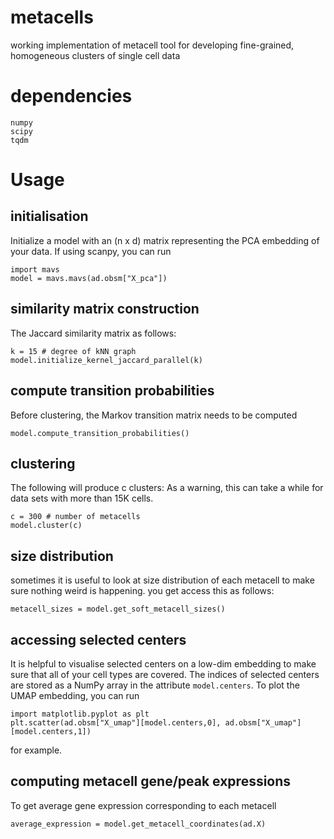 # metacells
working implementation of metacell tool for developing fine-grained, homogeneous clusters of single cell data

# dependencies
```
numpy
scipy
tqdm
```
# Usage
## initialisation
Initialize a model with an (n x d) matrix representing the PCA embedding of your data. If using scanpy, you can run
```
import mavs
model = mavs.mavs(ad.obsm["X_pca"])
```
## similarity matrix construction
The Jaccard similarity matrix as follows:
```
k = 15 # degree of kNN graph
model.initialize_kernel_jaccard_parallel(k)
```
## compute transition probabilities
Before clustering, the Markov transition matrix needs to be computed 
```
model.compute_transition_probabilities()
```
## clustering
The following will produce c clusters:
As a warning, this can take a while for data sets with more than 15K cells.
```
c = 300 # number of metacells
model.cluster(c)
```
## size distribution
sometimes it is useful to look at size distribution of each metacell to make sure nothing weird is happening. you get access this as follows:
```
metacell_sizes = model.get_soft_metacell_sizes()
```
## accessing selected centers
It is helpful to visualise selected centers on a low-dim embedding to make sure that all of your cell types are covered. The indices of selected centers are stored as a NumPy array in the attribute ```model.centers```. To plot the UMAP embedding, you can run
```
import matplotlib.pyplot as plt
plt.scatter(ad.obsm["X_umap"][model.centers,0], ad.obsm["X_umap"][model.centers,1])
```
for example.
## computing metacell gene/peak expressions
To get average gene expression corresponding to each metacell
```
average_expression = model.get_metacell_coordinates(ad.X)
```
